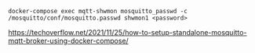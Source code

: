 `docker-compose exec mqtt-shwmon mosquitto_passwd -c /mosquitto/conf/mosquitto.passwd shwmon1 <password>`

https://techoverflow.net/2021/11/25/how-to-setup-standalone-mosquitto-mqtt-broker-using-docker-compose/
